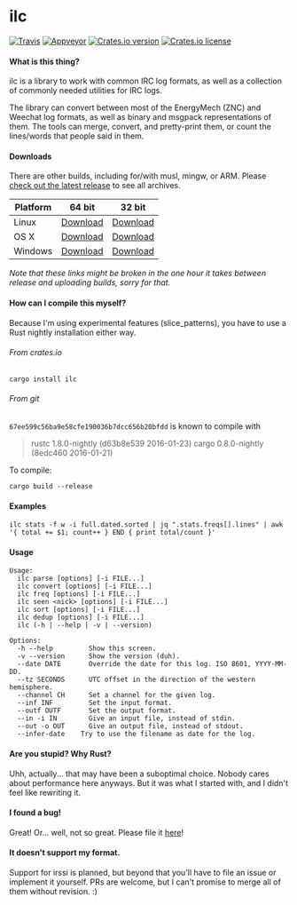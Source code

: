 ilc
=========
[![Travis](https://img.shields.io/travis/tilpner/ilc.svg?style=flat-square&label=travis)](https://travis-ci.org/tilpner/ilc)
[![Appveyor](https://img.shields.io/appveyor/ci/tilpner/ilc.svg?style=flat-square&label=appveyor)](https://ci.appveyor.com/project/tilpner/ilc)
[![Crates.io version](https://img.shields.io/crates/v/ilc.svg?style=flat-square)](https://crates.io/crates/ilc)
[![Crates.io license](https://img.shields.io/crates/l/ilc.svg?style=flat-square)](http://choosealicense.com/licenses/apache-2.0/)

#### What is this thing?

ilc is a library to work with common IRC log formats, as well as a collection
of commonly needed utilities for IRC logs.

The library can convert between most of the EnergyMech (ZNC) and Weechat log formats, as well as binary and msgpack representations of them.
The tools can merge, convert, and pretty-print them, or count the lines/words that people said in them.

#### Downloads

There are other builds, including for/with musl, mingw, or ARM. Please [check out the latest release](https://github.com/tilpner/ilc/releases/latest) to see all archives.

| Platform | 64 bit | 32 bit |
| -------- | ------ | ------ |
| Linux    | [Download](https://github.com/tilpner/ilc/releases/download/v0.3.1.1/ilc-x86_64-unknown-linux-gnu.tar.gz) |[Download](https://github.com/tilpner/ilc/releases/download/v0.3.1.1/ilc-i686-unknown-linux-gnu.tar.gz) |
| OS X     | [Download](https://github.com/tilpner/ilc/releases/download/v0.3.1.1/ilc-x86_64-apple-darwin.tar.gz) |[Download](https://github.com/tilpner/ilc/releases/download/v0.3.1.1/ilc-i686-apple-darwin.tar.gz) |
| Windows  | [Download](https://github.com/tilpner/ilc/releases/download/v0.3.1.1/ilc-x86_64-pc-windows-msvc.zip) |[Download](https://github.com/tilpner/ilc/releases/download/v0.3.1.1/ilc-i686-pc-windows-msvc.zip) |

*Note that these links might be broken in the one hour it takes between release and uploading builds, sorry for that.*

#### How can I compile this myself?

Because I'm using experimental features (slice_patterns), you have to use a Rust nightly installation either way.

###### From crates.io

```console
cargo install ilc
```

###### From git

`67ee599c56ba9e58cfe190036b7dcc656b20bfdd` is known to compile with

> rustc 1.8.0-nightly (d63b8e539 2016-01-23)
> cargo 0.8.0-nightly (8edc460 2016-01-21)

To compile:

```console
cargo build --release
```

#### Examples

```console
ilc stats -f w -i full.dated.sorted | jq ".stats.freqs[].lines" | awk '{ total += $1; count++ } END { print total/count }'
```

#### Usage
```console
Usage:
  ilc parse [options] [-i FILE...]
  ilc convert [options] [-i FILE...]
  ilc freq [options] [-i FILE...]
  ilc seen <nick> [options] [-i FILE...]
  ilc sort [options] [-i FILE...]
  ilc dedup [options] [-i FILE...]
  ilc (-h | --help | -v | --version)

Options:
  -h --help         Show this screen.
  -v --version      Show the version (duh).
  --date DATE       Override the date for this log. ISO 8601, YYYY-MM-DD.
  --tz SECONDS      UTC offset in the direction of the western hemisphere.
  --channel CH      Set a channel for the given log.
  --inf INF         Set the input format.
  --outf OUTF       Set the output format.
  --in -i IN        Give an input file, instead of stdin.
  --out -o OUT      Give an output file, instead of stdout.
  --infer-date    Try to use the filename as date for the log.
```

#### Are you stupid? Why Rust?

Uhh, actually... that may have been a suboptimal choice. Nobody cares about performance here
anyways. But it was what I started with, and I didn't feel like rewriting it.

#### I found a bug!

Great! Or... well, not so great. Please file it [here](https://github.com/tilpner/ilc/issues/new)!

#### It doesn't support my format.

Support for irssi is planned, but beyond that you'll have to file an issue or implement it yourself.
PRs are welcome, but I can't promise to merge all of them without revision. :)
